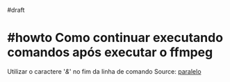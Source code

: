#draft 
# #howto Como continuar executando comandos após executar o ffmpeg
Utilizar o caractere '*&*' no fim da linha de comando
Source: [paralelo](<The Unix programming Environment#paralelo>)
